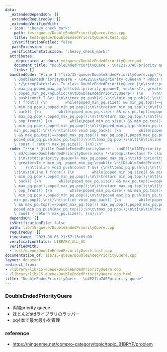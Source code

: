 ```yaml
---
data:
  _extendedDependsOn: []
  _extendedRequiredBy: []
  _extendedVerifiedWith:
  - icon: ':heavy_check_mark:'
    path: test/queue/DoubleEndedPriorityQuere.test.cpp
    title: test/queue/DoubleEndedPriorityQuere.test.cpp
  _isVerificationFailed: false
  _pathExtension: cpp
  _verificationStatusIcon: ':heavy_check_mark:'
  attributes:
    _deprecated_at_docs: md/queue/DoubleEndedPriorityQuere.md
    document_title: "DoubleEndedPriorityQuere - \u4E21\u7AEFpriority queue"
    links: []
  bundledCode: "#line 1 \"lib/15-queue/DoubleEndedPriorityQuere.cpp\"\n/*\n * @title\
    \ DoubleEndedPriorityQuere - \u4E21\u7AEFpriority queue\n * @docs md/queue/DoubleEndedPriorityQuere.md\n\
    \ */\ntemplate<class T> class DoubleEndedPriorityQuere {\n\tstd::priority_queue<T>\
    \ max_pq,poped_max_pq;\n\tstd::priority_queue<T, vector<T>, greater<T> > min_pq,\
    \ poped_min_pq;\npublic:\n\tDoubleEndedPriorityQuere() {\n    }\n\tinline void\
    \ push(const T &v) {\n\t\tmax_pq.push(v);\n\t\tmin_pq.push(v);\n\t}\n\tinline\
    \ T front() {\n        while(poped_min_pq.size() && min_pq.top()==poped_min_pq.top())\
    \ min_pq.pop(),poped_min_pq.pop();\n\t\treturn min_pq.top();\n\t}\n\tinline T\
    \ back() {\n        while(poped_max_pq.size() && max_pq.top()==poped_max_pq.top())\
    \ max_pq.pop(),poped_max_pq.pop();\n\t\treturn max_pq.top();\n\t}\n\tinline void\
    \ pop_front() {\n        while(poped_min_pq.size() && min_pq.top()==poped_min_pq.top())\
    \ min_pq.pop(),poped_min_pq.pop();\n\t\tpoped_max_pq.push(min_pq.top());\n\t\t\
    min_pq.pop();\n\t}\n\tinline void pop_back() {\n        while(poped_max_pq.size()\
    \ && max_pq.top()==poped_max_pq.top()) max_pq.pop(),poped_max_pq.pop();\n\t\t\
    poped_min_pq.push(max_pq.top());\n\t\tmax_pq.pop();\n\t}\n\tinline size_t size()\
    \ const { return max_pq.size(); }\n};\n"
  code: "/*\n * @title DoubleEndedPriorityQuere - \u4E21\u7AEFpriority queue\n * @docs\
    \ md/queue/DoubleEndedPriorityQuere.md\n */\ntemplate<class T> class DoubleEndedPriorityQuere\
    \ {\n\tstd::priority_queue<T> max_pq,poped_max_pq;\n\tstd::priority_queue<T, vector<T>,\
    \ greater<T> > min_pq, poped_min_pq;\npublic:\n\tDoubleEndedPriorityQuere() {\n\
    \    }\n\tinline void push(const T &v) {\n\t\tmax_pq.push(v);\n\t\tmin_pq.push(v);\n\
    \t}\n\tinline T front() {\n        while(poped_min_pq.size() && min_pq.top()==poped_min_pq.top())\
    \ min_pq.pop(),poped_min_pq.pop();\n\t\treturn min_pq.top();\n\t}\n\tinline T\
    \ back() {\n        while(poped_max_pq.size() && max_pq.top()==poped_max_pq.top())\
    \ max_pq.pop(),poped_max_pq.pop();\n\t\treturn max_pq.top();\n\t}\n\tinline void\
    \ pop_front() {\n        while(poped_min_pq.size() && min_pq.top()==poped_min_pq.top())\
    \ min_pq.pop(),poped_min_pq.pop();\n\t\tpoped_max_pq.push(min_pq.top());\n\t\t\
    min_pq.pop();\n\t}\n\tinline void pop_back() {\n        while(poped_max_pq.size()\
    \ && max_pq.top()==poped_max_pq.top()) max_pq.pop(),poped_max_pq.pop();\n\t\t\
    poped_min_pq.push(max_pq.top());\n\t\tmax_pq.pop();\n\t}\n\tinline size_t size()\
    \ const { return max_pq.size(); }\n};\n"
  dependsOn: []
  isVerificationFile: false
  path: lib/15-queue/DoubleEndedPriorityQuere.cpp
  requiredBy: []
  timestamp: '2023-06-05 21:57:13+09:00'
  verificationStatus: LIBRARY_ALL_AC
  verifiedWith:
  - test/queue/DoubleEndedPriorityQuere.test.cpp
documentation_of: lib/15-queue/DoubleEndedPriorityQuere.cpp
layout: document
redirect_from:
- /library/lib/15-queue/DoubleEndedPriorityQuere.cpp
- /library/lib/15-queue/DoubleEndedPriorityQuere.cpp.html
title: "DoubleEndedPriorityQuere - \u4E21\u7AEFpriority queue"
---
```

### DoubleEndedPriorityQuere
- 両端priority queue
- ほとんどstdライブラリのラッパー
- pq4本で最大最小を管理

### reference
- https://ningenme.net/compro-category/topic/topic_B1BRYF/problem
